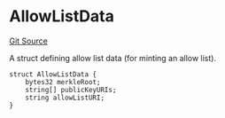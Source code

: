 # AllowListData
[Git Source](https://github.com/Provenance-Market/Provenance-AI-Backend-v2/blob/fbadee5cddd353412cd3f65d2fe397629bb40751/src/lib/SeaDropStructs.sol)

A struct defining allow list data (for minting an allow list).


```solidity
struct AllowListData {
    bytes32 merkleRoot;
    string[] publicKeyURIs;
    string allowListURI;
}
```

